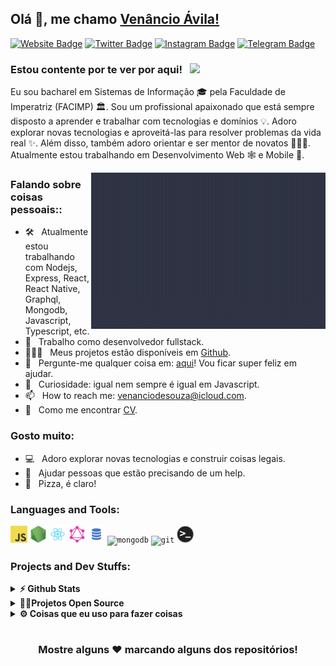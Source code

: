 ## Olá 👋, me chamo [Venâncio Ávila!](https://github.com/venancioavila/)

[![Website Badge](https://img.shields.io/badge/Website-3b5998?style=flat-square&logo=google-chrome&logoColor=white)](https://venancioavila.com.br)
[![Twitter Badge](https://img.shields.io/badge/-Twitter-00acee?style=flat-square&logo=Twitter&logoColor=white)](https://twitter.com/avilasdev)
[![Instagram Badge](https://img.shields.io/badge/-Instagram-e4405f?style=flat-square&logo=Instagram&logoColor=white)](https://instagram.com/avilascode/)
[![Telegram Badge](https://img.shields.io/badge/-Telegram-0088cc?style=flat-square&logo=Telegram&logoColor=white)](https://t.me/venancioavila)

### Estou contente por te ver por aqui! &nbsp; ![](https://visitor-badge.glitch.me/badge?page_id=venancioavila.venancioavila&style=flat-square&color=0088cc)

Eu sou bacharel em Sistemas de Informação 🎓 pela Faculdade de Imperatriz (FACIMP) 🏛. Sou um profissional apaixonado que está sempre disposto a aprender e trabalhar com tecnologias e domínios 💡. Adoro explorar novas tecnologias e aproveitá-las para resolver problemas da vida real ✨. Além disso, também adoro orientar e ser mentor de novatos 👨🏻‍💻. Atualmente estou trabalhando em Desenvolvimento Web 🕸️ e Mobile 📱.

<img align="right" height="250" width="375" alt="" src="https://raw.githubusercontent.com/venancioavila/venancioavila/master/gifs/coder.gif" />

### Falando sobre coisas pessoais::

- 🛠 &nbsp; Atualmente estou trabalhando com Nodejs, Express, React, React Native, Graphql, Mongodb, Javascript, Typescript, etc.
- 🚀 &nbsp; Trabalho como desenvolvedor fullstack.
- 👨🏻‍💻 &nbsp; Meus projetos estão disponíveis em [Github](https://github.com/venancioavila).
- 💬 &nbsp; Pergunte-me qualquer coisa em: [aqui](https://github.com/venancioavila/venancioavila/issues/)! Vou ficar super feliz em ajudar.
- 👾 &nbsp; Curiosidade: igual nem sempre é igual em Javascript.
- 📫 &nbsp; How to reach me: venanciodesouza@icloud.com.
- 📝 &nbsp; Como me encontrar [CV](https://github.com/venancioavila/venancioavila/blob/master/resume.pdf).

### Gosto muito:

- 💻 &nbsp; Adoro explorar novas tecnologias e construir coisas legais.
- 📰 &nbsp; Ajudar pessoas que estão precisando de um help.
- 🍕 &nbsp; Pizza, é claro!

### Languages and Tools:

<code><img height="27" src="https://raw.githubusercontent.com/github/explore/80688e429a7d4ef2fca1e82350fe8e3517d3494d/topics/javascript/javascript.png" alt="javascript"></code>
<code><img height="27" src="https://raw.githubusercontent.com/github/explore/80688e429a7d4ef2fca1e82350fe8e3517d3494d/topics/nodejs/nodejs.png" alt="nodejs"></code>
<code><img height="27" src="https://raw.githubusercontent.com/github/explore/80688e429a7d4ef2fca1e82350fe8e3517d3494d/topics/react/react.png" alt="react"></code>
<code><img height="27" src="https://raw.githubusercontent.com/github/explore/80688e429a7d4ef2fca1e82350fe8e3517d3494d/topics/graphql/graphql.png" alt="graphql"></code>
<code><img height="27" src="https://raw.githubusercontent.com/github/explore/80688e429a7d4ef2fca1e82350fe8e3517d3494d/topics/sql/sql.png" alt="sql"></code>
<code><img height="27" src="https://encrypted-tbn0.gstatic.com/images?q=tbn%3AANd9GcSTTzPAw-55ssm1Im594xYZ9eRQu2JylrkYLg&usqp=CAU" alt="mongodb"></code>
<code><img height="27" src="https://devicons.github.io/devicon/devicon.git/icons/git/git-original.svg" alt="git"></code>
<code><img height="27" src="https://raw.githubusercontent.com/github/explore/80688e429a7d4ef2fca1e82350fe8e3517d3494d/topics/terminal/terminal.png" alt="terminal"></code>

### Projects and Dev Stuffs:

<details>	
  <summary><b>⚡ Github Stats</b></summary>

<img height="180em" src="https://github-readme-stats.vercel.app/api?username=venancioavila&show_icons=true&hide_border=true" />
<img height="180em" src="https://github-readme-stats.vercel.app/api/top-langs/?username=venancioavila&exclude_repo=KNN-Image-Classification&show_icons=true&hide_border=true&layout=compact&langs_count=8"/>
</details>

<details>
  <summary><b>🧑‍🚀Projetos Open Source</b></summary>

  <br />
  <table>
    <thead align="center">
      <tr border: none;>
        <td><b>💻 Projects</b></td>
        <td><b>🌟 Stars</b></td>
        <td><b>🍴 Forks</b></td>
        <td><b>🐛 Issues</b></td>
        <td><b>🔔 Pull Requests</b></td>
        <td><b>👨‍💻 Language</b></td>
      </tr>
    </thead>
    <tbody>
      <tr>
	      <td><a href="https://github.com/venancioavila/cotrack"><b>🚀 Cotrack</b></a></td>
        <td><img alt="Stars" src="https://img.shields.io/github/stars/venancioavila/cotrack?style=flat-square&labelColor=343b41"/></td>
        <td><img alt="Forks" src="https://img.shields.io/github/forks/venancioavila/cotrack?style=flat-square&labelColor=343b41"/></td>
        <td><img alt="Issues" src="https://img.shields.io/github/issues/venancioavila/cotrack?style=flat-square"/></td>
        <td><img alt="Pull Requests" src="https://img.shields.io/github/issues-pr/venancioavila/cotrack?style=flat-square"/></td>
        <td><img alt="Language" src="https://img.shields.io/github/languages/top/venancioavila/cotrack?style=flat-square"/></td>
      </tr>
      <tr>
	      <td><a href="https://github.com/venancioavila/realvalor"><b>💸 realvalor</b></a></td>
        <td><img alt="Stars" src="https://img.shields.io/github/stars/venancioavila/realvalor?style=flat-square&labelColor=343b41"/></td>
        <td><img alt="Forks" src="https://img.shields.io/github/forks/venancioavila/realvalor?style=flat-square&labelColor=343b41"/></td>
        <td><img alt="Issues" src="https://img.shields.io/github/issues/venancioavila/realvalor?style=flat-square"/></td>
        <td><img alt="Pull Requests" src="https://img.shields.io/github/issues-pr/venancioavila/realvalor?style=flat-square"/></td>
        <td><img alt="Language" src="https://img.shields.io/github/languages/top/venancioavila/realvalor?label=javascript&style=flat-square"/></td>
      </tr>
      <tr>
	      <td><a href="https://github.com/venancioavila/action"><b>👨🏻‍💻 action</b></a></td>
        <td><img alt="Stars" src="https://img.shields.io/github/stars/venancioavila/action?style=flat-square&labelColor=343b41"/></td>
        <td><img alt="Forks" src="https://img.shields.io/github/forks/venancioavila/action?style=flat-square&labelColor=343b41"/></td>
        <td><img alt="Issues" src="https://img.shields.io/github/issues/venancioavila/action?style=flat-square"/></td>
        <td><img alt="Pull Requests" src="https://img.shields.io/github/issues-pr/venancioavila/action?style=flat-square"/></td>
        <td><img alt="Language" src="https://img.shields.io/github/languages/top/venancioavila/action?style=flat-square"/></td> 
      </tr>
      <tr>
	      <td><a href="https://github.com/venancioavila/venancioavila"><b>🤓 venancioavila</b></a></td>
        <td><img alt="Stars" src="https://img.shields.io/github/stars/venancioavila/venancioavila?style=flat-square&labelColor=343b41"/></td>
        <td><img alt="Forks" src="https://img.shields.io/github/forks/venancioavila/venancioavila?style=flat-square&labelColor=343b41"/></td>
        <td><img alt="Issues" src="https://img.shields.io/github/issues/venancioavila/venancioavila?style=flat-square"/></td>
        <td><img alt="Pull Requests" src="https://img.shields.io/github/issues-pr/venancioavila/venancioavila?style=flat-square"/></td>
        <td><img alt="Language" src="https://img.shields.io/badge/markdown-100%25-blue?style=flat-square"/></td> 
      </tr>
    </tbody>
  </table>
  <br />
</details>
 
<details>	
  <br />
  <summary><b>⚙️ Coisas que eu uso para fazer coisas</b></summary>
  	<ul>
  	    <li><b>OS:</b> MacOS Big Sur </li>
	    <li><b>Laptop: </b> Macbook pro (i5)</li>
  	    <li><b>Browser: </b> Firefox Developer Edition</li>
	    <li><b>Editor de código:</b> VSCode - The best editor out there</li>
	</ul>	
</details>

#

<div align="center">

### Mostre alguns ❤️ marcando alguns dos repositórios!

</div>
